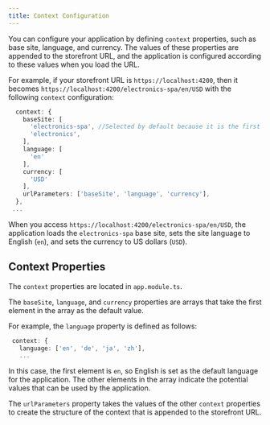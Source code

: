 ```yaml
---
title: Context Configuration
---
```


You can configure your application by defining `context` properties, such as base site, language, and currency. The values of these properties are appended to the storefront URL, and the application is configured according to these values when you load the URL.

For example, if your storefront URL is `https://localhost:4200`, then it becomes `https://localhost:4200/electronics-spa/en/USD` with the following `context` configuration:

```typescript
  context: {
    baseSite: [
      'electronics-spa', //Selected by default because it is the first element in the list
      'electronics',
    ],
    language: [
      'en'
    ],
    currency: [
      'USD'
    ],
    urlParameters: ['baseSite', 'language', 'currency'],
  },
 ...
```

When you access `https://localhost:4200/electronics-spa/en/USD`, the application loads the `electronics-spa` base site, sets the site language to English (`en`), and sets the currency to US dollars (`USD`).

## Context Properties

The `context` properties are located in `app.module.ts`.

The `baseSite`, `language`, and `currency` properties are arrays that take the first element in the array as the default value.

For example, the `language` property is defined as follows:

```typescript
 context: {
   language: ['en', 'de', 'ja', 'zh'],
   ...
```

In this case, the first element is `en`, so English is set as the default language for the application. The other elements in the array indicate the potential values that can be used by the application.

The `urlParameters` property takes the values of the other `context` properties to create the structure of the context that is appended to the storefront URL.
